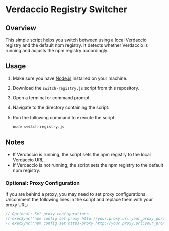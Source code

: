 # Verdaccio Registry Switcher

## Overview

This simple script helps you switch between using a local Verdaccio registry and the default npm registry. It detects whether Verdaccio is running and adjusts the npm registry accordingly.

## Usage

1. Make sure you have [Node.js](https://nodejs.org/) installed on your machine.

2. Download the `switch-registry.js` script from this repository.

3. Open a terminal or command prompt.

4. Navigate to the directory containing the script.

5. Run the following command to execute the script:

    ```bash
    node switch-registry.js
    ```

## Notes

- If Verdaccio is running, the script sets the npm registry to the local Verdaccio URL.
- If Verdaccio is not running, the script sets the npm registry to the default npm registry.

### Optional: Proxy Configuration

If you are behind a proxy, you may need to set proxy configurations. Uncomment the following lines in the script and replace them with your proxy URL:

```javascript
// Optional: Set proxy configurations
// execSync('npm config set proxy http://your.proxy.url:your_proxy_port');
// execSync('npm config set https-proxy http://your.proxy.url:your_proxy_port');
